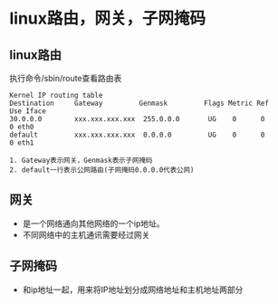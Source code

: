 # linux路由，网关，子网掩码

## linux路由

执行命令/sbin/route查看路由表

```
Kernel IP routing table
Destination     Gateway         Genmask         Flags Metric Ref    Use Iface
30.0.0.0        xxx.xxx.xxx.xxx  255.0.0.0       UG    0      0        0 eth0
default         xxx.xxx.xxx.xxx  0.0.0.0         UG    0      0        0 eth1
```

```
1. Gateway表示网关，Genmask表示子网掩码
2. default一行表示公网路由(子网掩码0.0.0.0代表公网)
```

## 网关
- 是一个网络通向其他网络的一个ip地址。
- 不同网络中的主机通讯需要经过网关

## 子网掩码
- 和ip地址一起，用来将IP地址划分成网络地址和主机地址两部分



